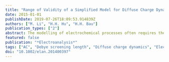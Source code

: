 ```yaml
---
title: "Range of Validity of a Simplified Model for Diffuse Charge Dynamics"
date: 2015-01-01
publishDate: 2019-07-26T18:09:53.914839Z
authors: ["M. Li", "H.H. Hu", "H.H. Bau"]
publication_types: ["2"]
abstract: The modelling of electrochemical processes often requires the solution of the Poisson-Nernst-Planck (PNP) equations. In complex geometries, such as porous electrodes, that is challenging due to the presence of disparate length scales, ranging from the Debye screening length (∼nm) to the device length scale (∼cm). To overcome this difficulty, one often assumes that the electric double layer (EDL) is at quasi-equilibrium to construct a simplified model that accounts for ion diffusion in the electro-neutral bulk of the electrolyte while replacing the EDLs with appropriate boundary conditions. Various researchers have demonstrated that such an approach is valid in the asymptotic limit of a thin EDL and moderate electrode potentials. In this note, we explore the range of validity of this approximation by considering a one-dimensional electrolytic cell with blocking electrodes subjected to a step change and time-periodic alternations in the electrodes' potentials by calculating the errors associated with the approximate approach as functions of the EDL thickness and electric field frequency and intensity. Additionally, we delineate numerical instabilities associated with the numerical solutions of the bulk equations with the nonlinear boundary condition peculiar to this problem."
featured: false
publication: "*Electroanalysis*"
tags: ["AC", "Debye screening length", "Diffuse charge dynamics", "Electric double layer", "Electric field", "Step change"]
doi: "10.1002/elan.201400397"
---
```


